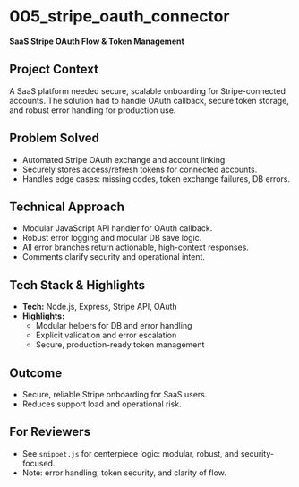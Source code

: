 # 005_stripe_oauth_connector

**SaaS Stripe OAuth Flow & Token Management**

## Project Context
A SaaS platform needed secure, scalable onboarding for Stripe-connected accounts. The solution had to handle OAuth callback, secure token storage, and robust error handling for production use.

## Problem Solved
- Automated Stripe OAuth exchange and account linking.
- Securely stores access/refresh tokens for connected accounts.
- Handles edge cases: missing codes, token exchange failures, DB errors.

## Technical Approach
- Modular JavaScript API handler for OAuth callback.
- Robust error logging and modular DB save logic.
- All error branches return actionable, high-context responses.
- Comments clarify security and operational intent.

## Tech Stack & Highlights
- **Tech:** Node.js, Express, Stripe API, OAuth
- **Highlights:**
  - Modular helpers for DB and error handling
  - Explicit validation and error escalation
  - Secure, production-ready token management

## Outcome
- Secure, reliable Stripe onboarding for SaaS users.
- Reduces support load and operational risk.

## For Reviewers
- See `snippet.js` for centerpiece logic: modular, robust, and security-focused.
- Note: error handling, token security, and clarity of flow.
